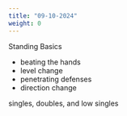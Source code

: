 ```yaml
---
title: "09-10-2024"
weight: 0
---
```


Standing Basics
* beating the hands
* level change
* penetrating defenses
* direction change

singles, doubles, and low singles